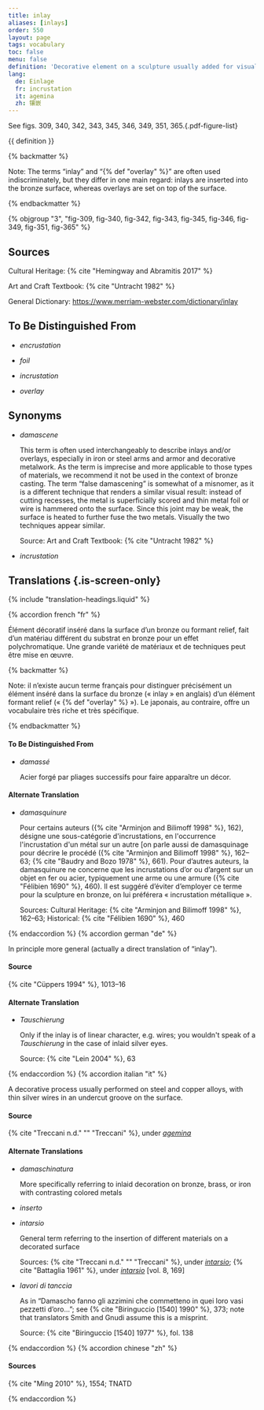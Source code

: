 ```yaml
---
title: inlay
aliases: [inlays]
order: 550
layout: page
tags: vocabulary
toc: false
menu: false
definition: 'Decorative element on a sculpture usually added for visual contrast through color and/or texture. The top surface of an inlay is generally flush with the surrounding metal. A wide range of attachment methods may be used, including solder, adhesives, cements, burrs, undercuts, and/or rivets, but the basic technique involves shaping the inlay and incising the ground metal to produce a cavity of the inlay shape. Inlay materials may include metals, glass, stone, or bone, among others.'
lang:
  de: Einlage
  fr: incrustation
  it: agemina
  zh: 镶嵌
---
```


See figs. 309, 340, 342, 343, 345, 346, 349, 351, 365.{.pdf-figure-list}

{{ definition }}

{% backmatter %}

Note: The terms “inlay” and “{% def "overlay" %}” are often used indiscriminately, but they differ in one main regard: inlays are inserted into the bronze surface, whereas overlays are set on top of the surface.

{% endbackmatter %}

{% objgroup "3", "fig-309, fig-340, fig-342, fig-343, fig-345, fig-346, fig-349, fig-351, fig-365" %}

## Sources

Cultural Heritage: {% cite "Hemingway and Abramitis 2017" %}

Art and Craft Textbook: {% cite "Untracht 1982" %}

General Dictionary: <https://www.merriam-webster.com/dictionary/inlay>

## To Be Distinguished From

- *encrustation*

- *foil*

- *incrustation*

- *overlay*

## Synonyms

- *damascene*

    This term is often used interchangeably to describe inlays and/or overlays, especially in iron or steel arms and armor and decorative metalwork. As the term is imprecise and more applicable to those types of materials, we recommend it not be used in the context of bronze casting. The term “false damascening” is somewhat of a misnomer, as it is a different technique that renders a similar visual result: instead of cutting recesses, the metal is superficially scored and thin metal foil or wire is hammered onto the surface. Since this joint may be weak, the surface is heated to further fuse the two metals. Visually the two techniques appear similar.

    Source: Art and Craft Textbook: {% cite "Untracht 1982" %}

- *incrustation*

## Translations {.is-screen-only}

<div class="accordion">
{% include "translation-headings.liquid" %}

{% accordion french "fr" %}

Élément décoratif inséré dans la surface d’un bronze ou formant relief, fait d’un matériau différent du substrat en bronze pour un effet polychromatique. Une grande variété de matériaux et de techniques peut être mise en œuvre.

{% backmatter %}

Note: il n’existe aucun terme français pour distinguer précisément un élément inséré dans la surface du bronze (« inlay » en anglais) d’un élément formant relief (« {% def "overlay" %} »). Le japonais, au contraire, offre un vocabulaire très riche et très spécifique.

{% endbackmatter %}

#### To Be Distinguished From

- *damassé*

    Acier forgé par pliages successifs pour faire apparaître un décor.

#### Alternate Translation

- *damasquinure*

    Pour certains auteurs ({% cite "Arminjon and Bilimoff 1998" %}, 162), désigne une sous-catégorie d'incrustations, en l'occurrence l'incrustation d'un métal sur un autre [on parle aussi de damasquinage pour décrire le procédé ({% cite "Arminjon and Bilimoff 1998" %}, 162–63; {% cite "Baudry and Bozo 1978" %}, 661). Pour d’autres auteurs, la damasquinure ne concerne que les incrustations d’or ou d’argent sur un objet en fer ou acier, typiquement une arme ou une armure ({% cite "Félibien 1690" %}, 460). Il est suggéré d’éviter d’employer ce terme pour la sculpture en bronze, on lui préférera « incrustation métallique ».

    Sources: Cultural Heritage: {% cite "Arminjon and Bilimoff 1998" %}, 162–63; Historical: {% cite "Félibien 1690" %}, 460

{% endaccordion %}
{% accordion german "de" %}

In principle more general (actually a direct translation of “inlay”).

#### Source

{% cite "Cüppers 1994" %}, 1013–16

#### Alternate Translation

- *Tauschierung*

    Only if the inlay is of linear character, e.g. wires; you wouldn't speak of a *Tauschierung* in the case of inlaid silver eyes.

    Source: {% cite "Lein 2004" %}, 63

{% endaccordion %}
{% accordion italian "it" %}

A decorative process usually performed on steel and copper alloys, with thin silver wires in an undercut groove on the surface.

#### Source

{% cite "Treccani n.d." "" "Treccani" %}, under [*agemina*](https://www.treccani.it/vocabolario/ricerca/agemina/)

#### Alternate Translations

- *damaschinatura*

    More specifically referring to inlaid decoration on bronze, brass, or iron with contrasting colored metals

- *inserto*

- *intarsio*

    General term referring to the insertion of different materials on a decorated surface

    Sources: {% cite "Treccani n.d." "" "Treccani" %}, under [*intarsio*](http://www.treccani.it/vocabolario/intarsio); {% cite "Battaglia 1961" %}, under [*intarsio*](http://www.gdli.it/pdf_viewer/Scripts/pdf.js/web/viewer.asp?file=/PDF/GDLI08/GDLI_08_ocr_176.pdf&parola=intarsio) [vol. 8, 169]

- *lavori di tanccia*

    As in “Damascho fanno gli azzimini che commetteno in quei loro vasi pezzetti d’oro...”; see {% cite "Biringuccio [1540] 1990" %}, 373; note that translators Smith and Gnudi assume this is a misprint.

    Source: {% cite "Biringuccio [1540] 1977" %}, fol. 138

{% endaccordion %}
{% accordion chinese "zh" %}

#### Sources

{% cite "Ming 2010" %}, 1554; TNATD

{% endaccordion %}

</div>
